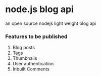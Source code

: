 # node.js blog api
an open source nodejs light weight blog api

### Features to be published
1. Blog posts
2. Tags
3. Thumbnails
4. User authentication
5. Inbuilt Comments